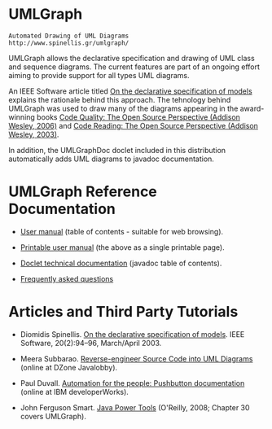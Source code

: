 
# UMLGraph 

	Automated Drawing of UML Diagrams
	http://www.spinellis.gr/umlgraph/
	
UMLGraph allows the declarative specification and drawing of UML class and sequence diagrams. The current features are part of an ongoing effort aiming to provide support for all types UML diagrams. 

An IEEE Software article titled [On the declarative specification of models](http://www.spinellis.gr/pubs/jrnl/2003-IEEESW-umlgraph/html/article.html) explains the rationale behind this approach. The tehnology behind UMLGraph was used to draw many of the diagrams appearing in the award-winning books [Code Quality: The Open Source Perspective (Addison Wesley, 2006)](http://www.spinellis.gr/pubs/jrnl/2003-IEEESW-umlgraph/html/article.html) and [Code Reading: The Open Source Perspective (Addison Wesley, 2003)](http://www.spinellis.gr/codereading). 

In addition, the UMLGraphDoc doclet included in this distribution automatically adds UML diagrams to javadoc documentation.


# UMLGraph Reference Documentation

* [User manual](http://www.spinellis.gr/umlgraph/doc/index.html) (table of contents - suitable for web browsing).

* [Printable user manual](http://www.spinellis.gr/umlgraph/doc/indexw.html) (the above as a single printable page).

* [Doclet technical documentation](http://www.spinellis.gr/umlgraph/javadoc/index.html) (javadoc table of contents).

* [Frequently asked questions](http://www.spinellis.gr/umlgraph/doc/faq.html)

# Articles and Third Party Tutorials

* Diomidis Spinellis. [On the declarative specification of models](http://www.spinellis.gr/pubs/jrnl/2003-IEEESW-umlgraph/html/article.html). IEEE Software, 20(2):94–96, March/April 2003.

* Meera Subbarao. [Reverse-engineer Source Code into UML Diagrams](http://java.dzone.com/articles/reverse-engineer-source-code-u) (online at DZone Javalobby).

* Paul Duvall. [Automation for the people: Pushbutton documentation](http://www.ibm.com/developerworks/library/j-ap06108/index.html) (online at IBM developerWorks).

* John Ferguson Smart. [Java Power Tools](http://www.amazon.com/exec/obidos/ASIN/0596527934/dds-20) (O'Reilly, 2008; Chapter 30 covers UMLGraph).
